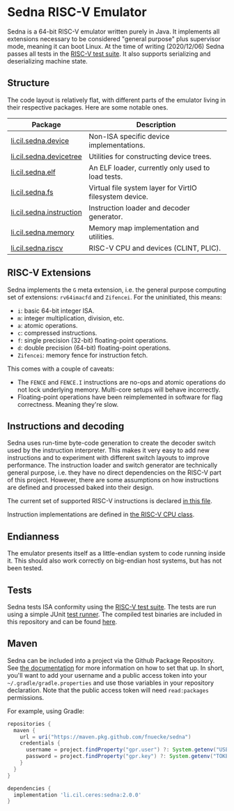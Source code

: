 # Sedna RISC-V Emulator

Sedna is a 64-bit RISC-V emulator written purely in Java. It implements all extensions necessary to be considered
"general purpose" plus supervisor mode, meaning it can boot Linux. At the time of writing (2020/12/06) Sedna passes all
tests in the [RISC-V test suite](https://github.com/riscv/riscv-tests). It also supports serializing and deserializing
machine state.

## Structure

The code layout is relatively flat, with different parts of the emulator living in their respective packages. Here are
some notable ones.

| Package                                                            | Description                                              |
|--------------------------------------------------------------------|----------------------------------------------------------|
| [li.cil.sedna.device](src/main/java/li/cil/sedna/device)           | Non-ISA specific device implementations.                 |
| [li.cil.sedna.devicetree](src/main/java/li/cil/sedna/devicetree)   | Utilities for constructing device trees.                 |
| [li.cil.sedna.elf](src/main/java/li/cil/sedna/elf)                 | An ELF loader, currently only used to load tests.        |
| [li.cil.sedna.fs](src/main/java/li/cil/sedna/fs)                   | Virtual file system layer for VirtIO filesystem device.  |
| [li.cil.sedna.instruction](src/main/java/li/cil/sedna/instruction) | Instruction loader and decoder generator.                |
| [li.cil.sedna.memory](src/main/java/li/cil/sedna/memory)           | Memory map implementation and utilities.                 |
| [li.cil.sedna.riscv](src/main/java/li/cil/sedna/riscv)             | RISC-V CPU and devices (CLINT, PLIC).                    |

## RISC-V Extensions

Sedna implements the `G` meta extension, i.e. the general purpose computing set of extensions: `rv64imacfd`
and `Zifencei`. For the uninitiated, this means:

- `i`: basic 64-bit integer ISA.
- `m`: integer multiplication, division, etc.
- `a`: atomic operations.
- `c`: compressed instructions.
- `f`: single precision (32-bit) floating-point operations.
- `d`: double precision (64-bit) floating-point operations.
- `Zifencei`: memory fence for instruction fetch.

This comes with a couple of caveats:

- The `FENCE` and `FENCE.I` instructions are no-ops and atomic operations do not lock underlying memory. Multi-core
  setups will behave incorrectly.
- Floating-point operations have been reimplemented in software for flag correctness. Meaning they're slow.

## Instructions and decoding

Sedna uses run-time byte-code generation to create the decoder switch used by the instruction interpreter. This makes it
very easy to add new instructions and to experiment with different switch layouts to improve performance. The
instruction loader and switch generator are technically general purpose, i.e. they have no direct dependencies on the
RISC-V part of this project. However, there are some assumptions on how instructions are defined and processed baked
into their design.

The current set of supported RISC-V instructions is declared [in this file](src/main/resources/riscv/instructions.txt).

Instruction implementations are defined in [the RISC-V CPU class](src/main/java/li/cil/sedna/riscv/R5CPUTemplate.java).

## Endianness

The emulator presents itself as a little-endian system to code running inside it. This should also work correctly on
big-endian host systems, but has not been tested.

## Tests

Sedna tests ISA conformity using the [RISC-V test suite](https://github.com/riscv/riscv-tests). The tests are run using
a simple JUnit [test runner](src/test/java/li/cil/sedna/riscv/ISATests.java). The compiled test binaries are included in
this repository and can be found [here](src/test/data/riscv-tests).

## Maven

Sedna can be included into a project via the Github Package Repository. See [the documentation][GithubPackagesGradle]
for more information on how to set that up. In short, you'll want to add your username and a public access token into
your `~/.gradle/gradle.properties` and use those variables in your repository declaration. Note that the public access
token will need `read:packages` permissions.

For example, using Gradle:

```groovy
repositories {
  maven {
    url = uri("https://maven.pkg.github.com/fnuecke/sedna")
    credentials {
      username = project.findProperty("gpr.user") ?: System.getenv("USERNAME")
      password = project.findProperty("gpr.key") ?: System.getenv("TOKEN")
    }
  }
}

dependencies {
  implementation 'li.cil.ceres:sedna:2.0.0'
}
```

[GithubPackagesGradle]: https://docs.github.com/en/packages/working-with-a-github-packages-registry/working-with-the-gradle-registry
